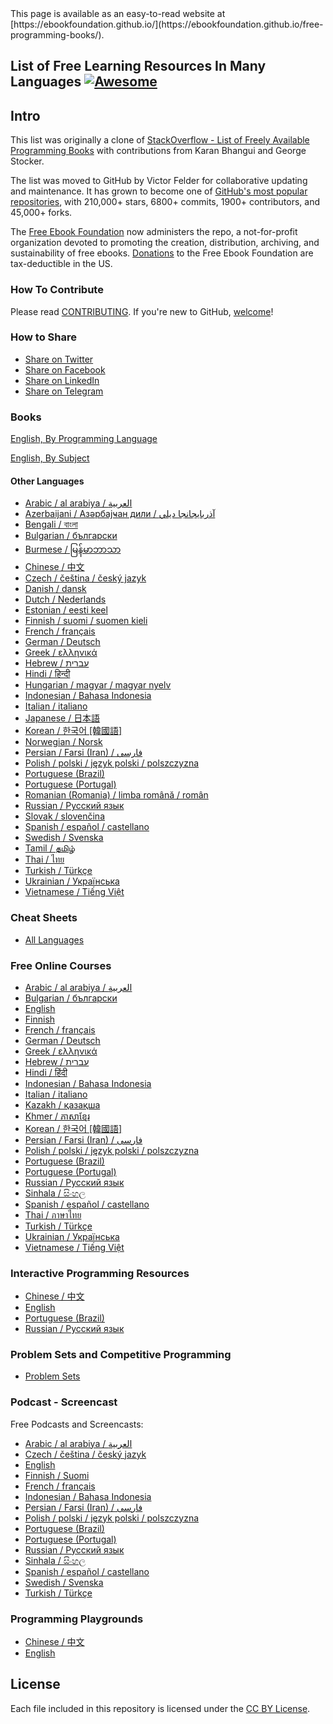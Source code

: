 <div class="github-widget" data-repo="EbookFoundation/free-programming-books"></div>
<script async src="https://pagead2.googlesyndication.com/pagead/js/adsbygoogle.js"></script><ins class="adsbygoogle" style="display:block" data-ad-client="ca-pub-6890694312814945" data-ad-slot="5473692530" data-ad-format="auto"  data-full-width-responsive="true"></ins><script>(adsbygoogle = window.adsbygoogle || []).push({});</script>
This page is available as an easy-to-read website at [https://ebookfoundation.github.io/](https://ebookfoundation.github.io/free-programming-books/).

## List of Free Learning Resources In Many Languages [![Awesome](https://cdn.rawgit.com/sindresorhus/awesome/d7305f38d29fed78fa85652e3a63e154dd8e8829/media/badge.svg)](https://github.com/sindresorhus/awesome)

## Intro

This list was originally a clone of [StackOverflow - List of Freely Available Programming Books](https://web.archive.org/web/20140606191453/http://stackoverflow.com/questions/194812/list-of-freely-available-programming-books/392926) with contributions from Karan Bhangui and George Stocker.

The list was moved to GitHub by Victor Felder for collaborative updating and maintenance. It has grown to become one of [GitHub's most popular repositories](https://octoverse.github.com/), with 210,000+ stars, 6800+ commits, 1900+ contributors, and 45,000+ forks.

The [Free Ebook Foundation](https://ebookfoundation.org) now administers the repo, a not-for-profit organization devoted to promoting the creation, distribution, archiving, and sustainability of free ebooks. [Donations](https://ebookfoundation.org/contributions.html) to the Free Ebook Foundation are tax-deductible in the US.


### How To Contribute

Please read [CONTRIBUTING](https://github.com/EbookFoundation/free-programming-books/blob/master/CONTRIBUTING.md). If you're new to GitHub, [welcome](https://github.com/EbookFoundation/free-programming-books/blob/master/HOWTO.md)!


### How to Share

+ [Share on Twitter](http://twitter.com/intent/tweet?text=https://github.com/EbookFoundation/free-programming-books%0AFree%20Programming%20Books)
+ [Share on Facebook](https://www.facebook.com/share.php?u=https%3A%2F%2Fgithub.com%2FEbookFoundation%2Ffree-programming-books&p[images][0]=&p[title]=Free%20Programming%20Books&p[summary]=)
+ [Share on LinkedIn](http://www.linkedin.com/shareArticle?mini=true&url=https://github.com/EbookFoundation/free-programming-books&title=Free%20Programming%20Books&summary=&source=)
+ [Share on Telegram](https://t.me/share/url?url=https://github.com/EbookFoundation/free-programming-books)


### Books

[English, By Programming Language](https://github.com/EbookFoundation/free-programming-books/blob/master/books/free-programming-books-langs.md)

[English, By Subject](https://github.com/EbookFoundation/free-programming-books/blob/master/books/free-programming-books-subjects.md)


#### Other Languages

+ [Arabic / al arabiya / العربية](https://github.com/EbookFoundation/free-programming-books/blob/master/books/free-programming-books-ar.md)
+ [Azerbaijani / Азәрбајҹан дили / آذربايجانجا ديلي](https://github.com/EbookFoundation/free-programming-books/blob/master/books/free-programming-books-az.md)
+ [Bengali / বাংলা](https://github.com/EbookFoundation/free-programming-books/blob/master/books/free-programming-books-bn.md)
+ [Bulgarian / български](https://github.com/EbookFoundation/free-programming-books/blob/master/books/free-programming-books-bg.md)
+ [Burmese / မြန်မာဘာသာ](https://github.com/EbookFoundation/free-programming-books/blob/master/books/free-programming-books-my.md)
+ [Chinese / 中文](https://github.com/EbookFoundation/free-programming-books/blob/master/books/free-programming-books-zh.md)
+ [Czech / čeština / český jazyk](https://github.com/EbookFoundation/free-programming-books/blob/master/books/free-programming-books-cs.md)
+ [Danish / dansk](https://github.com/EbookFoundation/free-programming-books/blob/master/books/free-programming-books-dk.md)
+ [Dutch / Nederlands](https://github.com/EbookFoundation/free-programming-books/blob/master/books/free-programming-books-nl.md)
+ [Estonian / eesti keel](https://github.com/EbookFoundation/free-programming-books/blob/master/books/free-programming-books-et.md)
+ [Finnish / suomi / suomen kieli](https://github.com/EbookFoundation/free-programming-books/blob/master/books/free-programming-books-fi.md)
+ [French / français](https://github.com/EbookFoundation/free-programming-books/blob/master/books/free-programming-books-fr.md)
+ [German / Deutsch](https://github.com/EbookFoundation/free-programming-books/blob/master/books/free-programming-books-de.md)
+ [Greek / ελληνικά](https://github.com/EbookFoundation/free-programming-books/blob/master/books/free-programming-books-el.md)
+ [Hebrew / עברית](https://github.com/EbookFoundation/free-programming-books/blob/master/books/free-programming-books-he.md)
+ [Hindi / हिन्दी](https://github.com/EbookFoundation/free-programming-books/blob/master/books/free-programming-books-hi.md)
+ [Hungarian / magyar / magyar nyelv](https://github.com/EbookFoundation/free-programming-books/blob/master/books/free-programming-books-hu.md)
+ [Indonesian / Bahasa Indonesia](https://github.com/EbookFoundation/free-programming-books/blob/master/books/free-programming-books-id.md)
+ [Italian / italiano](https://github.com/EbookFoundation/free-programming-books/blob/master/books/free-programming-books-it.md)
+ [Japanese / 日本語](https://github.com/EbookFoundation/free-programming-books/blob/master/books/free-programming-books-ja.md)
+ [Korean / 한국어 [韓國語]](https://github.com/EbookFoundation/free-programming-books/blob/master/books/free-programming-books-ko.md)
+ [Norwegian / Norsk](https://github.com/EbookFoundation/free-programming-books/blob/master/books/free-programming-books-no.md)
+ [Persian / Farsi (Iran) / فارسى](https://github.com/EbookFoundation/free-programming-books/blob/master/books/free-programming-books-fa_IR.md)
+ [Polish / polski / język polski / polszczyzna](https://github.com/EbookFoundation/free-programming-books/blob/master/books/free-programming-books-pl.md)
+ [Portuguese (Brazil)](https://github.com/EbookFoundation/free-programming-books/blob/master/books/free-programming-books-pt_BR.md)
+ [Portuguese (Portugal)](https://github.com/EbookFoundation/free-programming-books/blob/master/books/free-programming-books-pt_PT.md)
+ [Romanian (Romania) / limba română / român](https://github.com/EbookFoundation/free-programming-books/blob/master/books/free-programming-books-ro.md)
+ [Russian / Русский язык](https://github.com/EbookFoundation/free-programming-books/blob/master/books/free-programming-books-ru.md)
+ [Slovak / slovenčina](https://github.com/EbookFoundation/free-programming-books/blob/master/books/free-programming-books-sk.md)
+ [Spanish / español / castellano](https://github.com/EbookFoundation/free-programming-books/blob/master/books/free-programming-books-es.md)
+ [Swedish / Svenska](https://github.com/EbookFoundation/free-programming-books/blob/master/books/free-programming-books-sv.md)
+ [Tamil / தமிழ்](https://github.com/EbookFoundation/free-programming-books/blob/master/books/free-programming-books-ta.md)
+ [Thai / ไทย](https://github.com/EbookFoundation/free-programming-books/blob/master/books/free-programming-books-th.md)
+ [Turkish / Türkçe](https://github.com/EbookFoundation/free-programming-books/blob/master/books/free-programming-books-tr.md)
+ [Ukrainian / Українська](https://github.com/EbookFoundation/free-programming-books/blob/master/books/free-programming-books-uk.md)
+ [Vietnamese / Tiếng Việt](https://github.com/EbookFoundation/free-programming-books/blob/master/books/free-programming-books-vi.md)


### Cheat Sheets

+ [All Languages](https://github.com/EbookFoundation/free-programming-books/blob/master/more/free-programming-cheatsheets.md)


### Free Online Courses

+ [Arabic / al arabiya / العربية](https://github.com/EbookFoundation/free-programming-books/blob/master/courses/free-courses-ar.md)
+ [Bulgarian / български](https://github.com/EbookFoundation/free-programming-books/blob/master/courses/free-courses-bg.md)
+ [English](https://github.com/EbookFoundation/free-programming-books/blob/master/courses/free-courses-en.md)
+ [Finnish](https://github.com/EbookFoundation/free-programming-books/blob/master/courses/free-courses-fi.md)
+ [French / français](https://github.com/EbookFoundation/free-programming-books/blob/master/courses/free-courses-fr.md)
+ [German / Deutsch](https://github.com/EbookFoundation/free-programming-books/blob/master/courses/free-courses-de.md)
+ [Greek / ελληνικά](https://github.com/EbookFoundation/free-programming-books/blob/master/courses/free-courses-el.md)
+ [Hebrew / עברית](https://github.com/EbookFoundation/free-programming-books/blob/master/courses/free-courses-he.md)
+ [Hindi / हिंदी](https://github.com/EbookFoundation/free-programming-books/blob/master/courses/free-courses-hi.md)
+ [Indonesian / Bahasa Indonesia](https://github.com/EbookFoundation/free-programming-books/blob/master/courses/free-courses-id.md)
+ [Italian / italiano](https://github.com/EbookFoundation/free-programming-books/blob/master/courses/free-courses-it.md)
+ [Kazakh / қазақша](https://github.com/EbookFoundation/free-programming-books/blob/master/courses/free-courses-kk.md)
+ [Khmer / ភាសាខ្មែរ](https://github.com/EbookFoundation/free-programming-books/blob/master/courses/free-courses-km.md)
+ [Korean / 한국어 [韓國語]](https://github.com/EbookFoundation/free-programming-books/blob/master/courses/free-courses-ko.md)
+ [Persian / Farsi (Iran) / فارسى](https://github.com/EbookFoundation/free-programming-books/blob/master/courses/free-courses-fa_IR.md)
+ [Polish / polski / język polski / polszczyzna](https://github.com/EbookFoundation/free-programming-books/blob/master/courses/free-courses-pl.md)
+ [Portuguese (Brazil)](https://github.com/EbookFoundation/free-programming-books/blob/master/courses/free-courses-pt_BR.md)
+ [Portuguese (Portugal)](https://github.com/EbookFoundation/free-programming-books/blob/master/courses/free-courses-pt_PT.md)
+ [Russian / Русский язык](https://github.com/EbookFoundation/free-programming-books/blob/master/courses/free-courses-ru.md)
+ [Sinhala / සිංහල](https://github.com/EbookFoundation/free-programming-books/blob/master/courses/free-courses-si.md)
+ [Spanish / español / castellano](https://github.com/EbookFoundation/free-programming-books/blob/master/courses/free-courses-es.md)
+ [Thai / ภาษาไทย](https://github.com/EbookFoundation/free-programming-books/blob/master/courses/free-courses-th.md)
+ [Turkish / Türkçe](https://github.com/EbookFoundation/free-programming-books/blob/master/courses/free-courses-tr.md)
+ [Ukrainian / Українська](https://github.com/EbookFoundation/free-programming-books/blob/master/courses/free-courses-uk.md)
+ [Vietnamese / Tiếng Việt](https://github.com/EbookFoundation/free-programming-books/blob/master/courses/free-courses-vi.md)


### Interactive Programming Resources

+ [Chinese / 中文](https://github.com/EbookFoundation/free-programming-books/blob/master/more/free-programming-interactive-tutorials-zh.md)
+ [English](https://github.com/EbookFoundation/free-programming-books/blob/master/more/free-programming-interactive-tutorials-en.md)
+ [Portuguese (Brazil)](https://github.com/EbookFoundation/free-programming-books/blob/master/more/free-programming-interactive-tutorials-pt_BR.md)
+ [Russian / Русский язык](https://github.com/EbookFoundation/free-programming-books/blob/master/more/free-programming-interactive-tutorials-ru.md)


### Problem Sets and Competitive Programming

+ [Problem Sets](https://github.com/EbookFoundation/free-programming-books/blob/master/more/problem-sets-competitive-programming.md)


### Podcast - Screencast

Free Podcasts and Screencasts:

+ [Arabic / al arabiya / العربية](https://github.com/EbookFoundation/free-programming-books/blob/master/casts/free-podcasts-screencasts-ar.md)
+ [Czech / čeština / český jazyk](https://github.com/EbookFoundation/free-programming-books/blob/master/casts/free-podcasts-screencasts-cs.md)
+ [English](https://github.com/EbookFoundation/free-programming-books/blob/master/casts/free-podcasts-screencasts-en.md)
+ [Finnish / Suomi](https://github.com/EbookFoundation/free-programming-books/blob/master/casts/free-podcasts-screencasts-fi.md)
+ [French / français](https://github.com/EbookFoundation/free-programming-books/blob/master/casts/free-podcasts-screencasts-fr.md)
+ [Indonesian / Bahasa Indonesia](https://github.com/EbookFoundation/free-programming-books/blob/master/casts/free-podcasts-screencasts-id.md)
+ [Persian / Farsi (Iran) / فارسى](https://github.com/EbookFoundation/free-programming-books/blob/master/casts/free-podcasts-screencasts-fa_IR.md)
+ [Polish / polski / język polski / polszczyzna](https://github.com/EbookFoundation/free-programming-books/blob/master/casts/free-podcasts-screencasts-pl.md)
+ [Portuguese (Brazil)](https://github.com/EbookFoundation/free-programming-books/blob/master/casts/free-podcasts-screencasts-pt_BR.md)
+ [Portuguese (Portugal)](https://github.com/EbookFoundation/free-programming-books/blob/master/casts/free-podcasts-screencasts-pt_PT.md)
+ [Russian / Русский язык](https://github.com/EbookFoundation/free-programming-books/blob/master/casts/free-podcasts-screencasts-ru.md)
+ [Sinhala / සිංහල](https://github.com/EbookFoundation/free-programming-books/blob/master/casts/free-podcasts-screencasts-si.md)
+ [Spanish / español / castellano](https://github.com/EbookFoundation/free-programming-books/blob/master/casts/free-podcasts-screencasts-es.md)
+ [Swedish / Svenska](https://github.com/EbookFoundation/free-programming-books/blob/master/casts/free-podcasts-screencasts-sv.md)
+ [Turkish / Türkçe](https://github.com/EbookFoundation/free-programming-books/blob/master/casts/free-podcasts-screencasts-tr.md)


### Programming Playgrounds

+ [Chinese / 中文](https://github.com/EbookFoundation/free-programming-books/blob/master/more/free-programming-playgrounds-zh.md)
+ [English](https://github.com/EbookFoundation/free-programming-books/blob/master/more/free-programming-playgrounds.md)


## License

Each file included in this repository is licensed under the [CC BY License](https://github.com/EbookFoundation/free-programming-books/blob/master/LICENSE).
